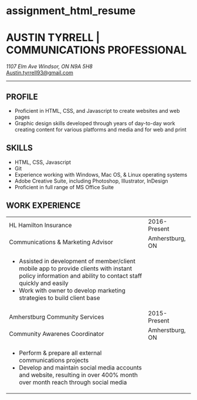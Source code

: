 # assignment_html_resume
<h1>AUSTIN TYRRELL | COMMUNICATIONS PROFESSIONAL</h1>
<address>1107 Elm Ave Windsor, ON N9A 5H8</address>
<a href="mailto:austin.tyrrell93@gmail.com">Austin.tyrrell93@gmail.com</a>
<hr />
<section>
 <h2>PROFILE</h2>
 <ul>
  <li>Proficient in HTML, CSS, and Javascript to create websites and web pages</li>
  <li>Graphic design skills developed through years of day-to-day work creating content for various platforms and media and for web and print</li>
 </ul>
</section>
<section>
 <h2>SKILLS</h2>
 <ul>
  <li>HTML, CSS, Javascript</li>
  <li>Git</li>
  <li>Experience working with Windows, Mac OS, & Linux operating systems</li>
  <li>Adobe Creative Suite, including Photoshop, Illustrator, InDesign</li>
  <li>Proficient in full range of MS Office Suite</li>
 </ul>
</section>
<section>
 <h2>WORK EXPERIENCE</h2>
 <table>
  <tr>
   <td>HL Hamilton Insurance</td>
   <td>2016-Present</td>
  </tr>
  <tr>
   <td>Communications & Marketing Advisor</td>
   <td>Amherstburg, ON</td>
  </tr>
  <tr>
   <td>
    <ul>
     <li>Assisted in development of member/client mobile app to provide clients with instant policy information and ability to contact staff quickly and easily</li>
     <li>Work with owner to develop marketing strategies to build client base</li>
    </ul>
   </td>
  </tr>
  <tr>
   <td>Amherstburg Community Services</td>
   <td>2015-Present</td>
  </tr>
  <tr>
   <td>Community Awarenes Coordinator</td>
   <td>Amherstburg, ON</td>
  </tr>
  <tr>
   <td>
    <ul>
     <li>Perform & prepare all external communications projects</li>
     <li>Develop and maintain social media accounts and website, resulting in over 400% month over month reach through social media</li>
    </ul>
   </td>
  </tr>
 </table>
</section>
